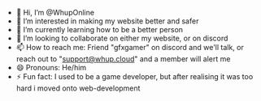 - 👋 Hi, I’m @WhupOnline
- 👀 I’m interested in making my website better and safer
- 🌱 I’m currently learning how to be a better person
- 💞️ I’m looking to collaborate on either my website, or on discord
- 📫 How to reach me: Friend "gfxgamer" on discord and we'll talk, or reach out to "support@whup.cloud" and a member will alert me
- 😄 Pronouns: He/him
- ⚡ Fun fact: I used to be a game developer, but after realising it was too hard i moved onto web-development

<!---
WhupOnline/WhupOnline is a ✨ special ✨ repository because its `README.md` (this file) appears on your GitHub profile.
You can click the Preview link to take a look at your changes.
--->
